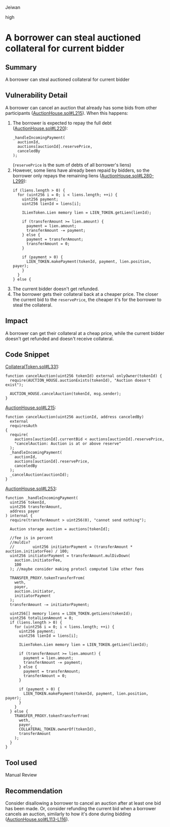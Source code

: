 Jeiwan

high

# A borrower can steal auctioned collateral for current bidder

## Summary
A borrower can steal auctioned collateral for current bidder
## Vulnerability Detail
A borrower can cancel an auction that already has some bids from other participants ([AuctionHouse.sol#L215](https://github.com/sherlock-audit/2022-10-astaria/blob/main/lib/astaria-gpl/src/AuctionHouse.sol#L215)). When this happens:
1. The borrower is expected to repay the full debt ([AuctionHouse.sol#L220](https://github.com/sherlock-audit/2022-10-astaria/blob/main/lib/astaria-gpl/src/AuctionHouse.sol#L220)):
    ```solidity
    _handleIncomingPayment(
      auctionId,
      auctions[auctionId].reservePrice,
      canceledBy
    );
    ```
    (`reservePrice` is the sum of debts of all borrower's liens)
1. However, some liens have already been repaid by bidders, so the borrower only repays the remaining liens ([AuctionHouse.sol#L280-L299](https://github.com/sherlock-audit/2022-10-astaria/blob/main/lib/astaria-gpl/src/AuctionHouse.sol#L280-L299)):
    ```solidity
    if (liens.length > 0) {
      for (uint256 i = 0; i < liens.length; ++i) {
        uint256 payment;
        uint256 lienId = liens[i];

        ILienToken.Lien memory lien = LIEN_TOKEN.getLien(lienId);

        if (transferAmount >= lien.amount) {
          payment = lien.amount;
          transferAmount -= payment;
        } else {
          payment = transferAmount;
          transferAmount = 0;
        }

        if (payment > 0) {
          LIEN_TOKEN.makePayment(tokenId, payment, lien.position, payer);
        }
      }
    } else {
    ```
1. The current bidder doesn't get refunded.
1. The borrower gets their collateral back at a cheaper price. The closer the current bid to the `reservePrice`, the cheaper it's for the borrower to steal the collateral.

## Impact
A borrower can get their collateral at a cheap price, while the current bidder doesn't get refunded and doesn't receive collateral.
## Code Snippet
[CollateralToken.sol#L331](https://github.com/sherlock-audit/2022-10-astaria/blob/main/src/CollateralToken.sol#L331):
```solidity
function cancelAuction(uint256 tokenId) external onlyOwner(tokenId) {
  require(AUCTION_HOUSE.auctionExists(tokenId), "Auction doesn't exist");

  AUCTION_HOUSE.cancelAuction(tokenId, msg.sender);
}
```
[AuctionHouse.sol#L215](https://github.com/sherlock-audit/2022-10-astaria/blob/main/lib/astaria-gpl/src/AuctionHouse.sol#L215):
```solidity
function cancelAuction(uint256 auctionId, address canceledBy)
  external
  requiresAuth
{
  require(
    auctions[auctionId].currentBid < auctions[auctionId].reservePrice,
    "cancelAuction: Auction is at or above reserve"
  );
  _handleIncomingPayment(
    auctionId,
    auctions[auctionId].reservePrice,
    canceledBy
  );
  _cancelAuction(auctionId);
}
```
[AuctionHouse.sol#L253](https://github.com/sherlock-audit/2022-10-astaria/blob/main/lib/astaria-gpl/src/AuctionHouse.sol#L253):
```solidity
function _handleIncomingPayment(
  uint256 tokenId,
  uint256 transferAmount,
  address payer
) internal {
  require(transferAmount > uint256(0), "cannot send nothing");

  Auction storage auction = auctions[tokenId];

  //fee is in percent
  //muldiv?
  //        uint256 initiatorPayment = (transferAmount * auction.initiatorFee) / 100;
  uint256 initiatorPayment = transferAmount.mulDivDown(
    auction.initiatorFee,
    100
  ); //maybe consider making protocl computed like other fees

  TRANSFER_PROXY.tokenTransferFrom(
    weth,
    payer,
    auction.initiator,
    initiatorPayment
  );
  transferAmount -= initiatorPayment;

  uint256[] memory liens = LIEN_TOKEN.getLiens(tokenId);
  uint256 totalLienAmount = 0;
  if (liens.length > 0) {
    for (uint256 i = 0; i < liens.length; ++i) {
      uint256 payment;
      uint256 lienId = liens[i];

      ILienToken.Lien memory lien = LIEN_TOKEN.getLien(lienId);

      if (transferAmount >= lien.amount) {
        payment = lien.amount;
        transferAmount -= payment;
      } else {
        payment = transferAmount;
        transferAmount = 0;
      }

      if (payment > 0) {
        LIEN_TOKEN.makePayment(tokenId, payment, lien.position, payer);
      }
    }
  } else {
    TRANSFER_PROXY.tokenTransferFrom(
      weth,
      payer,
      COLLATERAL_TOKEN.ownerOf(tokenId),
      transferAmount
    );
  }
}
```

## Tool used
Manual Review

## Recommendation
Consider disallowing a borrower to cancel an auction after at least one bid has been made. Or, consider refunding the current bid when a borrower cancels an auction, similarly to how it's done during bidding ([AuctionHouse.sol#L113-L116](https://github.com/sherlock-audit/2022-10-astaria/blob/main/lib/astaria-gpl/src/AuctionHouse.sol#L113-L116)).